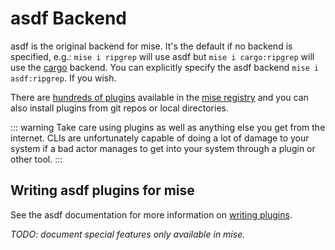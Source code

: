 # asdf Backend

asdf is the original backend for mise. It's the default if no backend is specified,
e.g.: `mise i ripgrep` will use asdf but `mise i cargo:ripgrep` will use
the [cargo](./cargo) backend. You can explicitly specify the asdf backend `mise i asdf:ripgrep`.
If you wish.

There are [hundreds of plugins](https://github.com/mise-plugins/registry) available in the
[mise registry](https://github.com/mise-plugins) and you can also install plugins from git
repos or local directories.

::: warning
Take care using plugins as well as anything else you get from the internet. CLIs are
unfortunately capable of doing a lot of damage to your system if a bad actor manages to
get into your system through a plugin or other tool.
:::

## Writing asdf plugins for mise

See the asdf documentation for more information on [writing plugins](https://asdf-vm.com/plugins/create.html).

_TODO: document special features only available in mise._
